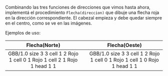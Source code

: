 Combinando las tres funciones de direcciones que vimos hasta ahora, implementá el procedimiento `Flecha(direccion)` que dibuje una flecha roja en la dirección correspondiente. El cabezal empieza y debe quedar siempre en el centro, como se ve en las imágenes.

Ejemplos de uso:

<table class= "table" style="width:100%">
  <thead>
  <tr>
    <th style="text-align: center">Flecha(Norte)</th>
    <th style="text-align: center"></th> 
    <th style="text-align: center">Flecha(Oeste)</th>
  </tr>
  </thead>
  <tbody>
  <tr>
    <td style="text-align: center">  
      <gs-board>
        GBB/1.0
        size 3 3
        cell 1 2 Rojo 1
        cell 0 1 Rojo 1
        cell 2 1 Rojo 1
        head 1 1
      </gs-board>
    </td>
    <td style="text-align: center"></td> 
    <td style="text-align: center">
      <gs-board>
        GBB/1.0
        size 3 3
        cell 1 2 Rojo 1
        cell 0 1 Rojo 1
        cell 1 0 Rojo 1
        head 1 1
      </gs-board>
    </td>
  </tr>
  <tbody>
</table>
